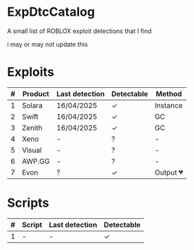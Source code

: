 # ExpDtcCatalog
A small list of ROBLOX exploit detections that I find

i may or may not update this

# Exploits
| # | Product      | Last detection | Detectable | Method       |
| - | ------------ | -------------- | ---------- | ------------ |
| 1 | Solara       | 16/04/2025     | ✓          | Instance     |
| 2 | Swift        | 16/04/2025     | ✓          | GC           |
| 3 | Zenith       | 16/04/2025     | ✓          | GC           |
| 4 | Xeno         | -              | ?          | -            |
| 5 | Visual       | -              | ?          | -            |
| 6 | AWP.GG       | -              | ?          | -            |
| 7 | Evon         | ?              | ✓          | Output 💔   |

# Scripts
| # | Script       | Last detection | Detectable |
| - | ------------ | -------------- | ---------- |
| 1 | -            | -              | ✓          |
